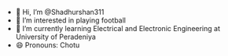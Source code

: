 - 👋 Hi, I’m @Shadhurshan311
- 👀 I’m interested in playing football
- 🌱 I’m currently learning Electrical and Electronic Engineering at University of Peradeniya
- 😄 Pronouns: Chotu

<!---
Shadhurshan311/Shadhurshan311 is a ✨ special ✨ repository because its `README.md` (this file) appears on your GitHub profile.
You can click the Preview link to take a look at your changes.
--->
